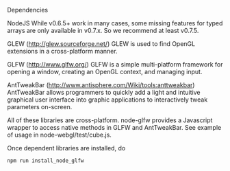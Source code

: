 Dependencies

NodeJS While v0.6.5+ work in many cases, some missing features for typed arrays are only available in v0.7.x. So we recommend at least v0.7.5.

GLEW (http://glew.sourceforge.net/) GLEW is used to find OpenGL extensions in a cross-platform manner.

GLFW (http://www.glfw.org/) GLFW is a simple multi-platform framework for opening a window, creating an OpenGL context, and managing input.

AntTweakBar (http://www.antisphere.com/Wiki/tools:anttweakbar) AntTweakBar allows programmers to quickly add a light and intuitive graphical user interface into graphic applications to interactively tweak parameters on-screen.

All of these libraries are cross-platform. node-glfw provides a Javascript wrapper to access native methods in GLFW and AntTweakBar. See example of usage in node-webgl/test/cube.js.

Once dependent libraries are installed, do

`npm run install_node_glfw`
